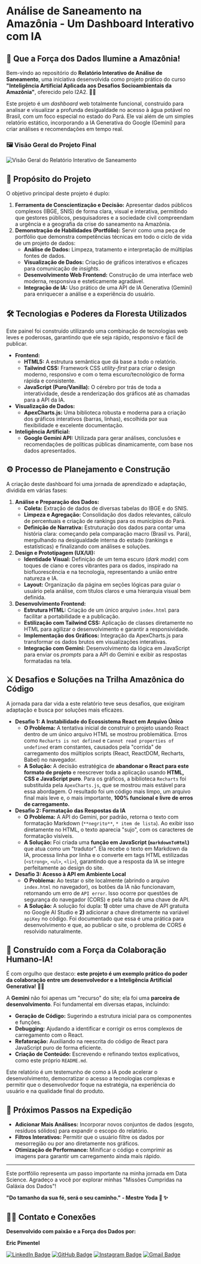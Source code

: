 

# Análise de Saneamento na Amazônia - Um Dashboard Interativo com IA

## 🚀 Que a Força dos Dados Ilumine a Amazônia!

Bem-vindo ao repositório do **Relatório Interativo de Análise de Saneamento**, uma iniciativa desenvolvida como projeto prático do curso **"Inteligência Artificial Aplicada aos Desafios Socioambientais da Amazônia"**, oferecido pelo I2A2. 🌳🤖

Este projeto é um *dashboard* web totalmente funcional, construído para analisar e visualizar a profunda desigualdade no acesso à água potável no Brasil, com um foco especial no estado do Pará. Ele vai além de um simples relatório estático, incorporando a IA Generativa do Google (Gemini) para criar análises e recomendações em tempo real.

### 🖼️ Visão Geral do Projeto Final

![Visão Geral do Relatório Interativo de Saneamento](/img/captura_tela_enps2015.github.io_relatorio_site_i2a2_.png)

## 🎯 Propósito do Projeto

O objetivo principal deste projeto é duplo:

1.  **Ferramenta de Conscientização e Decisão:** Apresentar dados públicos complexos (IBGE, SNIS) de forma clara, visual e interativa, permitindo que gestores públicos, pesquisadores e a sociedade civil compreendam a urgência e a geografia da crise do saneamento na Amazônia.
2.  **Demonstração de Habilidades (Portfólio):** Servir como uma peça de portfólio que demonstra competências técnicas em todo o ciclo de vida de um projeto de dados:
    * **Análise de Dados:** Limpeza, tratamento e interpretação de múltiplas fontes de dados.
    * **Visualização de Dados:** Criação de gráficos interativos e eficazes para comunicação de *insights*.
    * **Desenvolvimento Web Frontend:** Construção de uma interface web moderna, responsiva e esteticamente agradável.
    * **Integração de IA:** Uso prático de uma API de IA Generativa (Gemini) para enriquecer a análise e a experiência do usuário.

## 🛠️ Tecnologias e Poderes da Floresta Utilizados

Este painel foi construído utilizando uma combinação de tecnologias web leves e poderosas, garantindo que ele seja rápido, responsivo e fácil de publicar.

* **Frontend:**
    * **HTML5:** A estrutura semântica que dá base a todo o relatório.
    * **Tailwind CSS:** Framework CSS *utility-first* para criar o design moderno, responsivo e com o tema escuro/tecnológico de forma rápida e consistente.
    * **JavaScript (Puro/Vanilla):** O cérebro por trás de toda a interatividade, desde a renderização dos gráficos até as chamadas para a API da IA.
* **Visualização de Dados:**
    * **ApexCharts.js:** Uma biblioteca robusta e moderna para a criação dos gráficos interativos (barras, linhas), escolhida por sua flexibilidade e excelente documentação.
* **Inteligência Artificial:**
    * **Google Gemini API:** Utilizada para gerar análises, conclusões e recomendações de políticas públicas dinamicamente, com base nos dados apresentados.

## ⚙️ Processo de Planejamento e Construção

A criação deste dashboard foi uma jornada de aprendizado e adaptação, dividida em várias fases:

1.  **Análise e Preparação dos Dados:**
    * **Coleta:** Extração de dados de diversas tabelas do IBGE e do SNIS.
    * **Limpeza e Agregação:** Consolidação dos dados relevantes, cálculo de percentuais e criação de rankings para os municípios do Pará.
    * **Definição de Narrativa:** Estruturação dos dados para contar uma história clara: começando pela comparação macro (Brasil vs. Pará), mergulhando na desigualdade interna do estado (rankings e estatísticas) e finalizando com análises e soluções.
2.  **Design e Prototipagem (UX/UI):**
    * **Identidade Visual:** Definição de um tema escuro (*dark mode*) com toques de ciano e cores vibrantes para os dados, inspirado na biofluorescência e na tecnologia, representando a união entre natureza e IA.
    * **Layout:** Organização da página em seções lógicas para guiar o usuário pela análise, com títulos claros e uma hierarquia visual bem definida.
3.  **Desenvolvimento Frontend:**
    * **Estrutura HTML:** Criação de um único arquivo `index.html` para facilitar a portabilidade e a publicação.
    * **Estilização com Tailwind CSS:** Aplicação de classes diretamente no HTML para agilizar o desenvolvimento e garantir a responsividade.
    * **Implementação dos Gráficos:** Integração da ApexCharts.js para transformar os dados brutos em visualizações interativas.
    * **Integração com Gemini:** Desenvolvimento da lógica em JavaScript para enviar os *prompts* para a API do Gemini e exibir as respostas formatadas na tela.

## ⚔️ Desafios e Soluções na Trilha Amazônica do Código

A jornada para dar vida a este relatório teve seus desafios, que exigiram adaptação e busca por soluções mais eficazes.

* **Desafio 1: A Instabilidade do Ecossistema React em Arquivo Único**
    * **O Problema:** A tentativa inicial de construir o projeto usando React dentro de um único arquivo HTML se mostrou problemática. Erros como `Recharts is not defined` e `Cannot read properties of undefined` eram constantes, causados pela "corrida" de carregamento dos múltiplos scripts (React, ReactDOM, Recharts, Babel) no navegador.
    * **A Solução:** A decisão estratégica de **abandonar o React para este formato de projeto** e reescrever toda a aplicação usando **HTML, CSS e JavaScript puro**. Para os gráficos, a biblioteca `Recharts` foi substituída pela `ApexCharts.js`, que se mostrou mais estável para essa abordagem. O resultado foi um código mais limpo, um arquivo final mais leve e, o mais importante, **100% funcional e livre de erros de carregamento.**
* **Desafio 2: Formatação das Respostas da IA**
    * **O Problema:** A API do Gemini, por padrão, retorna o texto com formatação Markdown (`**negrito**`, `* item de lista`). Ao exibir isso diretamente no HTML, o texto aparecia "sujo", com os caracteres de formatação visíveis.
    * **A Solução:** Foi criada uma **função em JavaScript (`markdownToHtml`)** que atua como um "tradutor". Ela recebe o texto em Markdown da IA, processa linha por linha e o converte em tags HTML estilizadas (`<strong>`, `<ul>`, `<li>`), garantindo que a resposta da IA se integre perfeitamente ao design do site.
* **Desafio 3: Acesso à API em Ambiente Local**
    * **O Problema:** Ao testar o site localmente (abrindo o arquivo `index.html` no navegador), os botões da IA não funcionavam, retornando um erro de `API error`. Isso ocorre por questões de segurança do navegador (CORS) e pela falta de uma chave de API.
    * **A Solução:** A solução foi dupla: **1)** obter uma chave de API gratuita no Google AI Studio e **2)** adicionar a chave diretamente na variável `apiKey` no código. Foi documentado que essa é uma prática para desenvolvimento e que, ao publicar o site, o problema de CORS é resolvido naturalmente.

## 🤖 Construído com a Força da Colaboração Humano-IA!

É com orgulho que destaco: **este projeto é um exemplo prático do poder da colaboração entre um desenvolvedor e a Inteligência Artificial Generativa!** 🤝🤖

A **Gemini** não foi apenas um "recurso" do site; ela foi uma **parceira de desenvolvimento**. Foi fundamental em diversas etapas, incluindo:

* **Geração de Código:** Sugerindo a estrutura inicial para os componentes e funções.
* **Debugging:** Ajudando a identificar e corrigir os erros complexos de carregamento com o React.
* **Refatoração:** Auxiliando na reescrita do código de React para JavaScript puro de forma eficiente.
* **Criação de Conteúdo:** Escrevendo e refinando textos explicativos, como este próprio `README.md`.

Este relatório é um testemunho de como a IA pode acelerar o desenvolvimento, democratizar o acesso a tecnologias complexas e permitir que o desenvolvedor foque na estratégia, na experiência do usuário e na qualidade final do produto.

## 🔭 Próximos Passos na Expedição

* **Adicionar Mais Análises:** Incorporar novos conjuntos de dados (esgoto, resíduos sólidos) para expandir o escopo do relatório.
* **Filtros Interativos:** Permitir que o usuário filtre os dados por mesorregião ou por ano diretamente nos gráficos.
* **Otimização de Performance:** Minificar o código e comprimir as imagens para garantir um carregamento ainda mais rápido.

---

Este portfólio representa um passo importante na minha jornada em Data Science. Agradeço a você por explorar minhas "Missões Cumpridas na Galáxia dos Dados"!

**"Do tamanho da sua fé, será o seu caminho." - Mestre Yoda 🚀 ✨**

## 👨‍💻 Contato e Conexões

**Desenvolvido com paixão e a Força dos Dados por:**

**Eric Pimentel**

[![LinkedIn Badge](https://img.shields.io/badge/LinkedIn-0077B5?style=for-the-badge&logo=linkedin&logoColor=white)](https://www.linkedin.com/in/eric-np-santos/)
[![GitHub Badge](https://img.shields.io/badge/GitHub-100000?style=for-the-badge&logo=github&logoColor=white)](https://github.com/enps2015)
[![Instagram Badge](https://img.shields.io/badge/Instagram-E4405F?style=for-the-badge&logo=instagram&logoColor=white)](https://www.instagram.com/eric.n.pimentel/)
[![Gmail Badge](https://img.shields.io/badge/Gmail-D14836?style=for-the-badge&logo=gmail&logoColor=white)](mailto:enps2006@gmail.com)
